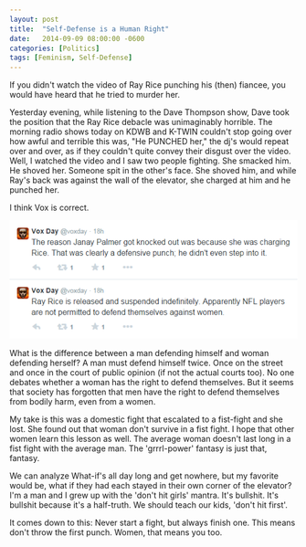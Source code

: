 ```yaml
---
layout: post
title:  "Self-Defense is a Human Right"
date:   2014-09-09 08:00:00 -0600
categories: [Politics]
tags: [Feminism, Self-Defense]
---
```


If you didn't watch the video of Ray Rice punching his (then) fiancee, you would have heard that he tried to murder her.

Yesterday evening, while listening to the Dave Thompson show, Dave took the position that the Ray Rice debacle was unimaginably horrible. The morning radio shows today on KDWB and K-TWIN couldn't stop going over how awful and terrible this was, "He PUNCHED her," the dj's would repeat over and over, as if they couldn't quite convey their disgust over the video. Well, I watched the video and I saw two people fighting. She smacked him. He shoved her. Someone spit in the other's face. She shoved him, and while Ray's back was against the wall of the elevator, she charged at him and he punched her.

I think Vox is correct.

![pic](/assets/2014/09/voxday_twitter_rayrice.png)

What is the difference between a man defending himself and woman defending herself? A man must defend himself twice. Once on the street and once in the court of public opinion (if not the actual courts too). No one debates whether a woman has the right to defend themselves. But it seems that society has forgotten that men have the right to defend themselves from bodily harm, even from a women.

My take is this was a domestic fight that escalated to a fist-fight and she lost. She found out that woman don't survive in a fist fight. I hope that other women learn this lesson as well. The average woman doesn't last long in a fist fight with the average man. The 'grrrl-power' fantasy is just that, fantasy.

We can analyze What-if's all day long and get nowhere, but my favorite would be, what if they had each stayed in their own corner of the elevator? I'm a man and I grew up with the 'don't hit girls' mantra. It's bullshit. It's bullshit because it's a half-truth. We should teach our kids, 'don't hit first'.

It comes down to this: Never start a fight, but always finish one. This means don't throw the first punch. Women, that means you too.

